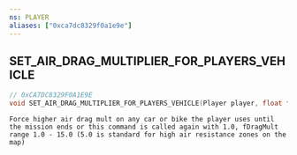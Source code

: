```yaml
---
ns: PLAYER
aliases: ["0xca7dc8329f0a1e9e"]
---
```

## SET_AIR_DRAG_MULTIPLIER_FOR_PLAYERS_VEHICLE

```c
// 0xCA7DC8329F0A1E9E
void SET_AIR_DRAG_MULTIPLIER_FOR_PLAYERS_VEHICLE(Player player, float fDragMult);
```

```
Force higher air drag mult on any car or bike the player uses until the mission ends or this command is called again with 1.0, fDragMult range 1.0 - 15.0 (5.0 is standard for high air resistance zones on the map)
```
